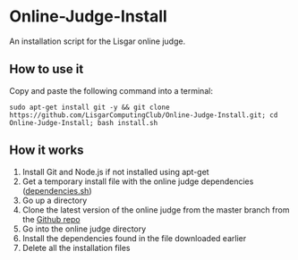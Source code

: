 # Online-Judge-Install
An installation script for the Lisgar online judge.

## How to use it
Copy and paste the following command into a terminal:

```shell
sudo apt-get install git -y && git clone https://github.com/LisgarComputingClub/Online-Judge-Install.git; cd Online-Judge-Install; bash install.sh
```

## How it works

1. Install Git and Node.js if not installed using apt-get
2. Get a temporary install file with the online judge dependencies ([dependencies.sh](https://gist.github.com/Porso7/1dea6140143961a3c762))
3. Go up a directory
4. Clone the latest version of the online judge from the master branch from the [Github repo](https://github.com/LisgarComputingClub/Online-Judge)
5. Go into the online judge directory
6. Install the dependencies found in the file downloaded earlier
7. Delete all the installation files
